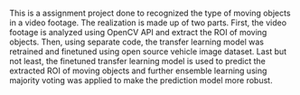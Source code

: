 This is a assignment project done to recognized the type of moving objects in a video footage. The realization is made up of two parts.
First, the video footage is analyzed using OpenCV API and extract the ROI of moving objects. Then, using separate code, the transfer learning model was retrained and finetuned using open source vehicle image dataset.
Last but not least, the finetuned transfer learning model is used to predict the extracted ROI of moving objects and further ensemble learning using majority voting was applied to make the prediction model more robust.

